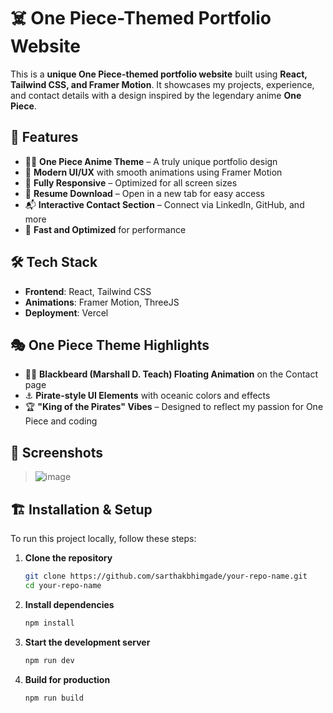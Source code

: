 # ☠️ One Piece-Themed Portfolio Website  

This is a **unique One Piece-themed portfolio website** built using **React, Tailwind CSS, and Framer Motion**. It showcases my projects, experience, and contact details with a design inspired by the legendary anime **One Piece**.  

## 🌟 Features  

- 🏴‍☠️ **One Piece Anime Theme** – A truly unique portfolio design  
- 🎨 **Modern UI/UX** with smooth animations using Framer Motion  
- 📱 **Fully Responsive** – Optimized for all screen sizes  
- 📄 **Resume Download** – Open in a new tab for easy access  
- 📬 **Interactive Contact Section** – Connect via LinkedIn, GitHub, and more  
- 🚀 **Fast and Optimized** for performance  

## 🛠️ Tech Stack  

- **Frontend**: React, Tailwind CSS  
- **Animations**: Framer Motion, ThreeJS 
- **Deployment**: Vercel  

## 🎭 One Piece Theme Highlights  

- 🏴‍☠️ **Blackbeard (Marshall D. Teach) Floating Animation** on the Contact page  
- ⚓ **Pirate-style UI Elements** with oceanic colors and effects  
- 🏆 **"King of the Pirates" Vibes** – Designed to reflect my passion for One Piece and coding  

## 📸 Screenshots  

> ![image](https://github.com/user-attachments/assets/63f435ac-b61c-4ed1-aaf4-078a8ec7dd50)


## 🏗️ Installation & Setup  

To run this project locally, follow these steps:  

1. **Clone the repository**  
   ```sh
   git clone https://github.com/sarthakbhimgade/your-repo-name.git
   cd your-repo-name
2. **Install dependencies**
    ```sh
    npm install
3. **Start the development server**
    ```sh
    npm run dev
4. **Build for production**
     ```sh
     npm run build
